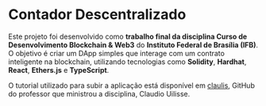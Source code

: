 # Contador Descentralizado

Este projeto foi desenvolvido como **trabalho final da disciplina Curso de Desenvolvimento Blockchain & Web3** do **Instituto Federal de Brasília (IFB)**. O objetivo é criar um DApp simples que interage com um contrato inteligente na blockchain, utilizando tecnologias como **Solidity**, **Hardhat**, **React**, **Ethers.js** e **TypeScript**. 

O tutorial utilizado para subir a aplicação está disponível em [claulis](https://github.com/claulis/blockchain/blob/main/web3/ethers.js/README.md), GitHub do professor que ministrou a disciplina, Claudio Uilisse. 

